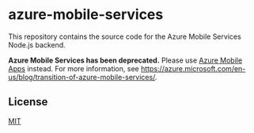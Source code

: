 # azure-mobile-services

This repository contains the source code for the Azure Mobile Services Node.js backend.

**Azure Mobile Services has been deprecated.** Please use [Azure Mobile Apps](https://azure.microsoft.com/en-us/services/app-service/mobile/) 
instead. For more information, see <https://azure.microsoft.com/en-us/blog/transition-of-azure-mobile-services/>.

## License

[MIT](./LICENSE)